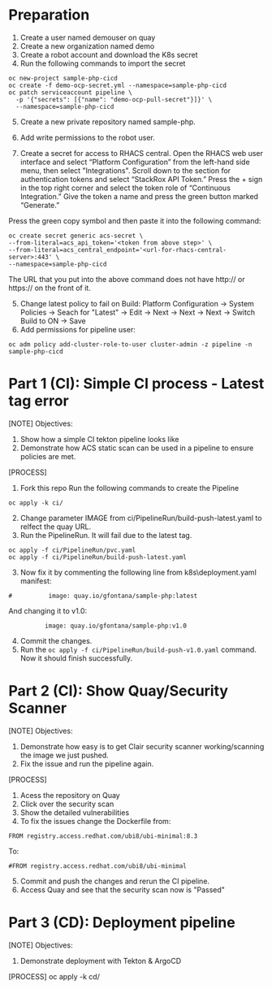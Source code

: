 
# Preparation

1. Create a user named demouser on quay
2. Create a new organization named demo
3. Create a robot account and download the K8s secret
4. Run the following commands to import the secret
```
oc new-project sample-php-cicd
oc create -f demo-ocp-secret.yml --namespace=sample-php-cicd
oc patch serviceaccount pipeline \
  -p '{"secrets": [{"name": "demo-ocp-pull-secret"}]}' \
  --namespace=sample-php-cicd
```
5. Create a new private repository named sample-php.
6. Add write permissions to the robot user. 


4. Create a secret for access to RHACS central. Open the RHACS web user interface and select “Platform Configuration” from the left-hand side menu, then select "Integrations". Scroll down to the section for authentication tokens and select “StackRox API Token.” Press the + sign in the top right corner and select the token role of “Continuous Integration.” Give the token a name and press the green button marked “Generate.” 

Press the green copy symbol and then paste it into the following command:

```
oc create secret generic acs-secret \
--from-literal=acs_api_token='<token from above step>' \
--from-literal=acs_central_endpoint='<url-for-rhacs-central-server>:443' \
--namespace=sample-php-cicd
```

The URL that you put into the above command does not have http:// or https:// on the front of it.

5. Change latest policy to fail on Build: Platform Configuration -> System Policies -> Seach for "Latest" -> Edit -> Next -> Next -> Next -> Switch Build to ON -> Save
6. Add permissions for pipeline user:

```
oc adm policy add-cluster-role-to-user cluster-admin -z pipeline -n sample-php-cicd
```

# Part 1 (CI): Simple CI process - Latest tag error

[NOTE]
Objectives: 
1. Show how a simple CI tekton pipeline looks like
2. Demonstrate how ACS static scan can be used in a pipeline to ensure policies are met.

[PROCESS]
1. Fork this repo
Run the following commands to create the Pipeline
```
oc apply -k ci/
```
2. Change parameter IMAGE from ci/PipelineRun/build-push-latest.yaml to relfect the quay URL.
2. Run the PipelineRun. It will fail due to the latest tag.

```
oc apply -f ci/PipelineRun/pvc.yaml
oc apply -f ci/PipelineRun/build-push-latest.yaml 
```

3. Now fix it by commenting the following line from k8s\deployment.yaml manifest:
```
#          image: quay.io/gfontana/sample-php:latest
```

And changing it to v1.0:
```
          image: quay.io/gfontana/sample-php:v1.0 
```

4. Commit the changes.
5. Run the `oc apply -f ci/PipelineRun/build-push-v1.0.yaml` command. Now it should finish successfully.

# Part 2 (CI): Show Quay/Security Scanner

[NOTE]
Objectives: 
1. Demonstrate how easy is to get Clair security scanner working/scanning the image we just pushed.
2. Fix the issue and run the pipeline again.

[PROCESS]
1. Acess the repository on Quay
2. Click over the security scan
3. Show the detailed vulnerabilities
4. To fix the issues change the Dockerfile from:
```
FROM registry.access.redhat.com/ubi8/ubi-minimal:8.3
```

To:
```
#FROM registry.access.redhat.com/ubi8/ubi-minimal
```

5. Commit and push the changes and rerun the CI pipeline.
6. Access Quay and see that the security scan now is "Passed"

# Part 3 (CD): Deployment pipeline

[NOTE]
Objectives: 
1. Demonstrate deployment with Tekton & ArgoCD

[PROCESS]
oc apply -k cd/

